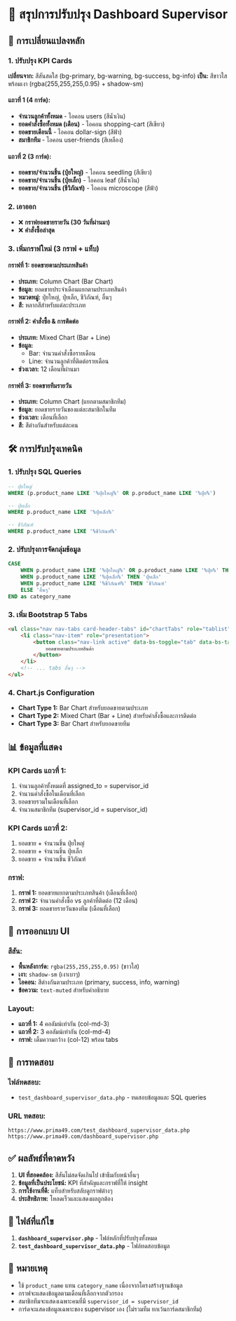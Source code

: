 # 🎨 สรุปการปรับปรุง Dashboard Supervisor

## 🎯 การเปลี่ยนแปลงหลัก

### 1. ปรับปรุง KPI Cards
**เปลี่ยนจาก:** สีสันสดใส (bg-primary, bg-warning, bg-success, bg-info)
**เป็น:** สีขาวใสพร้อมเงา (rgba(255,255,255,0.95) + shadow-sm)

#### แถวที่ 1 (4 การ์ด):
- **จำนวนลูกค้าทั้งหมด** - ไอคอน users (สีน้ำเงิน)
- **ยอดคำสั่งซื้อทั้งหมด (เดือน)** - ไอคอน shopping-cart (สีเขียว)
- **ยอดขายเดือนนี้** - ไอคอน dollar-sign (สีฟ้า)
- **สมาชิกทีม** - ไอคอน user-friends (สีเหลือง)

#### แถวที่ 2 (3 การ์ด):
- **ยอดขาย/จำนวนชิ้น (ปุ๋ยใหญ่)** - ไอคอน seedling (สีเขียว)
- **ยอดขาย/จำนวนชิ้น (ปุ๋ยเล็ก)** - ไอคอน leaf (สีน้ำเงิน)
- **ยอดขาย/จำนวนชิ้น (ชีวิภัณฑ์)** - ไอคอน microscope (สีฟ้า)

### 2. เอาออก
- ❌ **กราฟยอดขายรายวัน (30 วันที่ผ่านมา)**
- ❌ **คำสั่งซื้อล่าสุด**

### 3. เพิ่มกราฟใหม่ (3 กราฟ + แท็บ)

#### กราฟที่ 1: ยอดขายตามประเภทสินค้า
- **ประเภท:** Column Chart (Bar Chart)
- **ข้อมูล:** ยอดขายประจำเดือนแยกตามประเภทสินค้า
- **หมวดหมู่:** ปุ๋ยใหญ่, ปุ๋ยเล็ก, ชีวิภัณฑ์, อื่นๆ
- **สี:** หลากสีสำหรับแต่ละประเภท

#### กราฟที่ 2: คำสั่งซื้อ & การติดต่อ
- **ประเภท:** Mixed Chart (Bar + Line)
- **ข้อมูล:** 
  - Bar: จำนวนคำสั่งซื้อรายเดือน
  - Line: จำนวนลูกค้าที่ติดต่อรายเดือน
- **ช่วงเวลา:** 12 เดือนที่ผ่านมา

#### กราฟที่ 3: ยอดขายทีมรายวัน
- **ประเภท:** Column Chart (แยกตามสมาชิกทีม)
- **ข้อมูล:** ยอดขายรายวันของแต่ละสมาชิกในทีม
- **ช่วงเวลา:** เดือนที่เลือก
- **สี:** สีต่างกันสำหรับแต่ละคน

## 🛠️ การปรับปรุงเทคนิค

### 1. ปรับปรุง SQL Queries
```sql
-- ปุ๋ยใหญ่
WHERE (p.product_name LIKE '%ปุ๋ยใหญ่%' OR p.product_name LIKE '%ปุ๋ย%')

-- ปุ๋ยเล็ก  
WHERE p.product_name LIKE '%ปุ๋ยเล็ก%'

-- ชีวิภัณฑ์
WHERE p.product_name LIKE '%ชีวิภัณฑ์%'
```

### 2. ปรับปรุงการจัดกลุ่มข้อมูล
```sql
CASE 
    WHEN p.product_name LIKE '%ปุ๋ยใหญ่%' OR p.product_name LIKE '%ปุ๋ย%' THEN 'ปุ๋ยใหญ่'
    WHEN p.product_name LIKE '%ปุ๋ยเล็ก%' THEN 'ปุ๋ยเล็ก'
    WHEN p.product_name LIKE '%ชีวิภัณฑ์%' THEN 'ชีวิภัณฑ์'
    ELSE 'อื่นๆ'
END as category_name
```

### 3. เพิ่ม Bootstrap 5 Tabs
```html
<ul class="nav nav-tabs card-header-tabs" id="chartTabs" role="tablist">
    <li class="nav-item" role="presentation">
        <button class="nav-link active" data-bs-toggle="tab" data-bs-target="#sales-category">
            ยอดขายตามประเภทสินค้า
        </button>
    </li>
    <!-- ... tabs อื่นๆ -->
</ul>
```

### 4. Chart.js Configuration
- **Chart Type 1:** Bar Chart สำหรับยอดขายตามประเภท
- **Chart Type 2:** Mixed Chart (Bar + Line) สำหรับคำสั่งซื้อและการติดต่อ
- **Chart Type 3:** Bar Chart สำหรับยอดขายทีม

## 📊 ข้อมูลที่แสดง

### KPI Cards แถวที่ 1:
1. จำนวนลูกค้าทั้งหมดที่ assigned_to = supervisor_id
2. จำนวนคำสั่งซื้อในเดือนที่เลือก
3. ยอดขายรวมในเดือนที่เลือก
4. จำนวนสมาชิกทีม (supervisor_id = supervisor_id)

### KPI Cards แถวที่ 2:
1. ยอดขาย + จำนวนชิ้น ปุ๋ยใหญ่
2. ยอดขาย + จำนวนชิ้น ปุ๋ยเล็ก  
3. ยอดขาย + จำนวนชิ้น ชีวิภัณฑ์

### กราฟ:
1. **กราฟ 1:** ยอดขายแยกตามประเภทสินค้า (เดือนที่เลือก)
2. **กราฟ 2:** จำนวนคำสั่งซื้อ vs ลูกค้าที่ติดต่อ (12 เดือน)
3. **กราฟ 3:** ยอดขายรายวันของทีม (เดือนที่เลือก)

## 🎨 การออกแบบ UI

### สีสัน:
- **พื้นหลังการ์ด:** `rgba(255,255,255,0.95)` (ขาวใส)
- **เงา:** `shadow-sm` (เงาเบาๆ)
- **ไอคอน:** สีต่างกันตามประเภท (primary, success, info, warning)
- **ข้อความ:** `text-muted` สำหรับคำอธิบาย

### Layout:
- **แถวที่ 1:** 4 คอลัมน์เท่ากัน (col-md-3)
- **แถวที่ 2:** 3 คอลัมน์เท่ากัน (col-md-4)
- **กราฟ:** เต็มความกว้าง (col-12) พร้อม tabs

## 🧪 การทดสอบ

### ไฟล์ทดสอบ:
- `test_dashboard_supervisor_data.php` - ทดสอบข้อมูลและ SQL queries

### URL ทดสอบ:
```
https://www.prima49.com/test_dashboard_supervisor_data.php
https://www.prima49.com/dashboard_supervisor.php
```

## ✅ ผลลัพธ์ที่คาดหวัง

1. **UI ที่สอดคล้อง:** สีสันไม่สดจัดเกินไป เข้าธีมกับหน้าอื่นๆ
2. **ข้อมูลที่เป็นประโยชน์:** KPI ที่สำคัญและกราฟที่ให้ insight
3. **การใช้งานที่ดี:** แท็บสำหรับสลับดูกราฟต่างๆ
4. **ประสิทธิภาพ:** โหลดเร็วและแสดงผลถูกต้อง

## 🔧 ไฟล์ที่แก้ไข

1. **`dashboard_supervisor.php`** - ไฟล์หลักที่ปรับปรุงทั้งหมด
2. **`test_dashboard_supervisor_data.php`** - ไฟล์ทดสอบข้อมูล

## 📝 หมายเหตุ

- ใช้ `product_name` แทน `category_name` เนื่องจากโครงสร้างฐานข้อมูล
- กราฟจะแสดงข้อมูลตามเดือนที่เลือกจากตัวกรอง
- สมาชิกทีมจะแสดงเฉพาะคนที่มี `supervisor_id = supervisor_id`
- การ์ดจะแสดงข้อมูลเฉพาะของ supervisor เอง (ไม่รวมทีม ยกเว้นการ์ดสมาชิกทีม)
